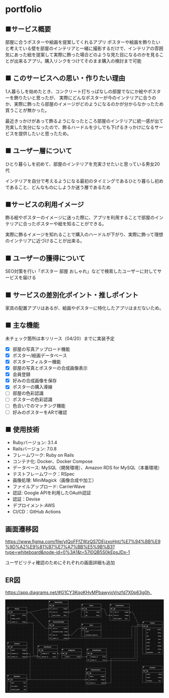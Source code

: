 # portfolio
## ■サービス概要 

部屋に合うポスターや絵画を提案してくれるアプリ ポスターや絵画を飾りたいと考えている壁を部屋のインテリアと一緒に撮影するだけで、インテリアの雰囲気にあった絵を提案して実際に飾った場合どのような見た目になるのかを見ることが出来るアプリ。購入リンクをつけてそのまま購入の検討まで可能

## ■ このサービスへの思い・作りたい理由 

1人暮らしを始めたとき、コンクリート打ちっぱなしの部屋でなにか絵やポスターを飾りたいと思ったが、 実際にどんなポスターが今のインテリアに合うのか、実際に飾ったら部屋のイメージがどのようになるのかが分からなかったため買うことが無かった。

最近きっかけがあって飾るようになったところ部屋のインテリアに統一感が出て充実した気分になったので、飾るハードルを少しでも下げるきっかけになるサービスを提供したいと思ったため。

## ■ ユーザー層について

ひとり暮らしを初めて、部屋のインテリアを充実させたいと思っている男女20代

インテリアを自分で考えるようになる最初のタイミングであるひとり暮らし初めであること、どんなものにしようか迷う層であるため

## ■サービスの利用イメージ

飾る絵やポスターのイメージに迷った際に、アプリを利用することで部屋のインテリアに合ったポスターや絵を知ることができる。

実際に飾るイメージを知れることで購入のハードルが下がり、実際に飾って理想のインテリアに近づけることが出来る。

## ■ ユーザーの獲得について 
SEO対策を行い「ポスター 部屋 おしゃれ」などで検索したユーザーに対してサービスを届ける

## ■ サービスの差別化ポイント・推しポイント 

家具の配置アプリはあるが、絵画やポスターに特化したアプリはまだないため。

## ■ 主な機能
未チェック箇所は本リリース（04/20）までに実装予定
- [x] 部屋の写真アップロード機能
- [x] ポスター/絵画データベース
- [x] ポスターフィルター機能
- [x] 部屋の写真とポスターの合成画像表示
- [x] 会員登録
- [x] 好みの合成画像を保存
- [x] ポスターの購入導線
- [ ] 部屋の色彩認識
- [ ] ポスターの色彩認識
- [ ] 色合いでのマッチング機能
- [ ] 好みのポスターをARで確認

## ■ 使用技術
- Rubyバージョン: 3.1.4
- Railsバージョン: 7.0.8
- フレームワーク: Ruby on Rails
- コンテナ化: Docker、Docker Compose
- データベース: MySQL（開発環境）、Amazon RDS for MySQL（本番環境）
- テストフレームワーク：RSpec
- 画像処理: MiniMagick（画像合成や加工）
- ファイルアップロード: CarrierWave
- 認証: Google APIを利用したOAuth認証
- 認証：Devise
- デプロイメント:AWS
- CI/CD：GitHub Actions

## 画面遷移図
https://www.figma.com/file/yIQoFFfZWzQS7DEjzxoHnt/%E7%94%BB%E9%9D%A2%E9%81%B7%E7%A7%BB%E5%9B%B3?type=whiteboard&node-id=0%3A1&t=57l0QB5S0kEpsJDx-1

ユーザビリティ確認のためにそれぞれの画面詳細も追加

## ER図
https://app.diagrams.net/#G1CY3KqoKHvMPbawyjoVnzfd7X0p63g0h_

<img width="811" alt="ER図" src="image-1.png">
